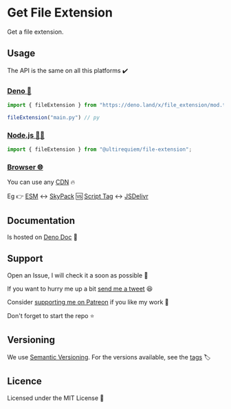 # Get File Extension

Get a file extension.

## Usage

The API is the same on all this platforms ✔️

### [Deno 🦕](https://deno.land/x/file_extension)

```javascript
import { fileExtension } from "https://deno.land/x/file_extension/mod.ts";

fileExtension("main.py") // py
```

### [Node.js 🐢🚀](https://npmjs.com/package/@ultirequiem/file-extension)

```javascript
import { fileExtension } from "@ultirequiem/file-extension";
```

### [Browser 🌐](https://developer.mozilla.org/en-US/docs/Glossary/Browser)

You can use any [CDN](https://en.wikipedia.org/wiki/Content_delivery_network) 🔥

Eg 👉
[ESM](https://developer.mozilla.org/en-US/docs/Web/JavaScript/Guide/Modules) ↔️
[SkyPack](https://cdn.skypack.dev/@ultirequiem/file-extension) 🆚
[Script Tag](https://developer.mozilla.org/en-US/docs/Web/HTML/Element/script)
↔️ [JSDelivr](https://cdn.jsdelivr.net/npm/@ultirequiem/file-extension)


## Documentation

Is hosted on
[Deno Doc](https://doc.deno.land/https://deno.land/x/file_extension/mod.ts) 📄

## Support

Open an Issue, I will check it a soon as possible 👀

If you want to hurry me up a bit
[send me a tweet](https://twitter.com/UltiRequiem) 😆

Consider [supporting me on Patreon](https://patreon.com/UltiRequiem) if you like
my work 🙏

Don't forget to start the repo ⭐

## Versioning

We use [Semantic Versioning](http://semver.org). For the versions available, see
the [tags](https://github.com/UltiRequiem/file_extension/tags) 🏷️

## Licence

Licensed under the MIT License 📄
